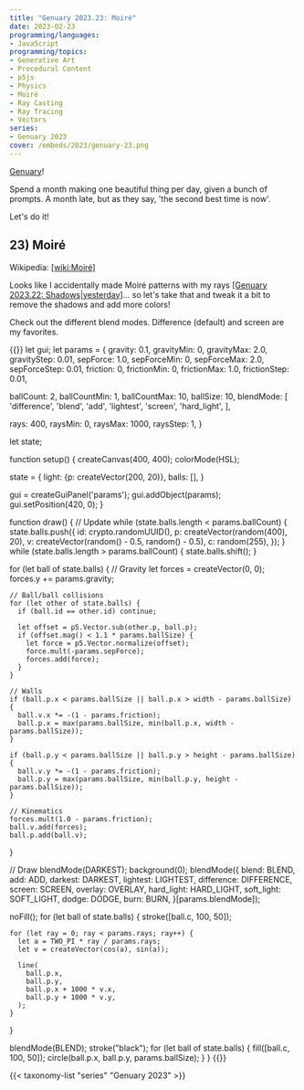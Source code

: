 ```yaml
---
title: "Genuary 2023.23: Moiré"
date: 2023-02-23
programming/languages:
- JavaScript
programming/topics:
- Generative Art
- Procedural Content
- p5js
- Physics
- Moiré
- Ray Casting
- Ray Tracing
- Vectors
series:
- Genuary 2023
cover: /embeds/2023/genuary-23.png
---
```

[Genuary](https://genuary.art/)! 

Spend a month making one beautiful thing per day, given a bunch of prompts. A month late, but as they say, 'the second best time is now'.  

Let's do it!

## 23) Moiré

Wikipedia: [[wiki:Moiré]]()

<!--more-->

Looks like I accidentally made Moiré patterns with my rays [[Genuary 2023.22: Shadows|yesterday]]()... so let's take that and tweak it a bit to remove the shadows and add more colors!

Check out the different blend modes. Difference (default) and screen are my favorites. 

{{<p5js width="600" height="420">}}
let gui;
let params = {
  gravity: 0.1, gravityMin: 0, gravityMax: 2.0, gravityStep: 0.01,
  sepForce: 1.0, sepForceMin: 0, sepForceMax: 2.0, sepForceStep: 0.01,
  friction: 0, frictionMin: 0, frictionMax: 1.0, frictionStep: 0.01,
  
  ballCount: 2, ballCountMin: 1, ballCountMax: 10,
  ballSize: 10,
  blendMode: [
    'difference',
    'blend',
    'add',
    'lightest',
    'screen',
    'hard_light',
  ],
  
  rays: 400, raysMin: 0, raysMax: 1000, raysStep: 1,
}

let state;

function setup() {
  createCanvas(400, 400);
  colorMode(HSL);
  
  state = {
    light: {p: createVector(200, 20)},
    balls: [],
  }
  
  gui = createGuiPanel('params');
  gui.addObject(params);
  gui.setPosition(420, 0);
}

function draw() {
  // Update
  while (state.balls.length < params.ballCount) {
    state.balls.push({
      id: crypto.randomUUID(),
      p: createVector(random(400), 20),
      v: createVector(random() - 0.5, random() - 0.5),
      c: random(255),
    });
  }
  while (state.balls.length > params.ballCount) {
    state.balls.shift();
  }
  
  for (let ball of state.balls) {
    // Gravity
    let forces = createVector(0, 0);
    forces.y += params.gravity;
    
    // Ball/ball collisions
    for (let other of state.balls) {
      if (ball.id == other.id) continue;

      let offset = p5.Vector.sub(other.p, ball.p);
      if (offset.mag() < 1.1 * params.ballSize) {
        let force = p5.Vector.normalize(offset);
        force.mult(-params.sepForce);
        forces.add(force);
      }
    }
    
    // Walls
    if (ball.p.x < params.ballSize || ball.p.x > width - params.ballSize) {
      ball.v.x *= -(1 - params.friction);
      ball.p.x = max(params.ballSize, min(ball.p.x, width - params.ballSize));
    }

    if (ball.p.y < params.ballSize || ball.p.y > height - params.ballSize) {
      ball.v.y *= -(1 - params.friction);
      ball.p.y = max(params.ballSize, min(ball.p.y, height - params.ballSize));
    }
    
    // Kinematics
    forces.mult(1.0 - params.friction);
    ball.v.add(forces);
    ball.p.add(ball.v);
  }  
  
  // Draw
  blendMode(DARKEST);
  background(0);
  blendMode({
    blend: BLEND,
    add: ADD,
    darkest: DARKEST,
    lightest: LIGHTEST,
    difference: DIFFERENCE,
    screen: SCREEN,
    overlay: OVERLAY,
    hard_light: HARD_LIGHT,
    soft_light: SOFT_LIGHT,
    dodge: DODGE,
    burn: BURN,
  }[params.blendMode]);
  
  noFill();
  for (let ball of state.balls) {
    stroke([ball.c, 100, 50]);
  
    for (let ray = 0; ray < params.rays; ray++) {
      let a = TWO_PI * ray / params.rays;
      let v = createVector(cos(a), sin(a));

      line(
        ball.p.x,
        ball.p.y,
        ball.p.x + 1000 * v.x,
        ball.p.y + 1000 * v.y,
      );
    }
  }
  
  blendMode(BLEND);
  stroke("black");
  for (let ball of state.balls) {
    fill([ball.c, 100, 50]);
    circle(ball.p.x, ball.p.y, params.ballSize);
  }
}
{{</p5js>}}

{{< taxonomy-list "series" "Genuary 2023" >}}
